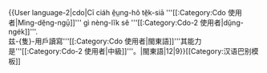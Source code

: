 {{User language-2|cdo|Cī ciáh ê̤ṳng-hô tĕ̤k-siā '''[[:Category:Cdo 使用者|Mìng-dĕ̤ng-ngṳ̄]]''' gì nèng-lĭk sê '''[[:Category:Cdo-2 使用者|dṳ̆ng-ngék]]'''.<br />兹-{隻}-用戶讀寫'''[[:Category:Cdo 使用者|閩東語]]'''其能力是'''[[:Category:Cdo-2 使用者|中級]]'''。|閩東語|12|9}}<noinclude>[[Category:汉语巴别模板]]</noinclude>